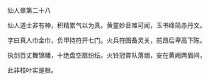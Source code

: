 仙人章第二十八

仙人道士非有神，积精累气以为真。黄童妙音难可闻，玉书绛简赤丹文。

字曰真人巾金巾，负甲持符开七门。火兵符图备灵关，前昂后卑高下陈。

执剑百丈舞锦幡，十绝盘空扇纷纭。火铃冠霄队落烟，安在黄阙两眉间，

此非枝叶实是根。

